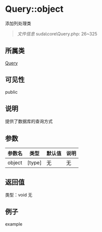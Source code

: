 # Query::object
添加列处理类
> *文件信息* suda\core\Query.php: 26~325
## 所属类 

[Query](../Query.md)

## 可见性

  public  
## 说明

提供了数据库的查询方式


## 参数

| 参数名 | 类型 | 默认值 | 说明 |
|--------|-----|-------|-------|
| object |  [type] | 无 | 无 |

## 返回值
类型：void
无

## 例子

example
